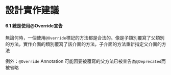 # 設計實作建議

#### **6.1 總是使用@Override宣告**

無論何時，一個使用```@Override```標記的方法都是合法的。像是子類別覆寫了父類別的方法，實作介面的類別覆寫了該介面的方法，子介面的方法重新指定父介面的方法

例外：```@Override``` Annotation 可能因要被覆寫的父方法已被宣告為```@Deprecated```而被省略